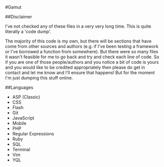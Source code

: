 #Gamut

##Disclaimer

I've not checked any of these files in a very very long time. This is quite literally a 'code dump'.

The majority of this code is my own, but there will be sections that have come from other sources and authors (e.g. if I've been testing a framework or I've borrowed a function from somewhere). But there were so many files it wasn't feasible for me to go back and try and check each line of code. So if you are one of those people/authors and you notice a bit of code is yours and you would like to be credited appropriately then please do get in contact and let me know and I'll ensure that happens! But for the moment I'm just dumping this stuff online.

##Languages

* ASP (Classic)
* CSS
* Flash
* Git
* JavaScript
* Mobile
* PHP
* Regular Expressions
* Ruby
* SQL
* Terminal
* Vim
* YQL
